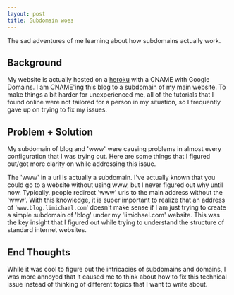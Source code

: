 ```yaml
---
layout: post
title: Subdomain woes
---
```


The sad adventures of me learning about how subdomains actually work.

## Background

My website is actually hosted on a [heroku](www.heroku.com) with a CNAME with Google Domains. I am CNAME'ing this blog to a subdomain of my main website. To make things a bit harder for unexperienced me, all of the tutorials that I found online were not tailored for a person in my situation, so I frequently gave up on trying to fix my issues.

## Problem + Solution

My subdomain of blog and 'www' were causing problems in almost every configuration that I was trying out. Here are some things that I figured out/got more clarity on while addressing this issue. 

The 'www' in a url is actually a subdomain. I've actually known that you could go to a website without using www, but I never figured out why until now. Typically, people redirect 'www' urls to the main address without the 'www'. With this knowledge, it is super important to realize that an address of '`www.blog.limichael.com`' doesn't make sense if I am just trying to create a simple subdomain of 'blog' under my 'limichael.com' website. This was the key insight that I figured out while trying to understand the structure of standard internet websites.

## End Thoughts

While it was cool to figure out the intricacies of subdomains and domains, I was more annoyed that it caused me to think about how to fix this technical issue instead of thinking of different topics that I want to write about.
